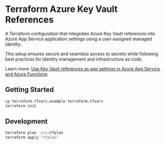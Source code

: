 # Terraform Azure Key Vault References

A Terraform configuration that integrates Azure Key Vault references into Azure App Service application settings using a user-assigned managed identity.

This setup ensures secure and seamless access to secrets while following best practices for identity management and infrastructure as code.

Learn more: [Use Key Vault references as app settings in Azure App Service and Azure Functions](https://learn.microsoft.com/en-us/azure/app-service/app-service-key-vault-references)

## Getting Started

```bash
cp terraform.tfvars.example terraform.tfvars
terraform init
```

## Development

```bash
terraform plan -out=tfplan
terraform apply "tfplan"
```
